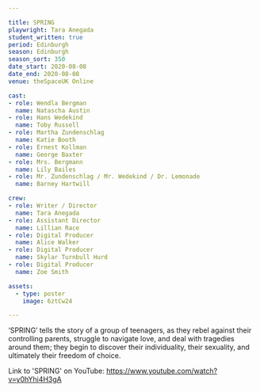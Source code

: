 ```yaml
---

title: SPRING
playwright: Tara Anegada
student_written: true
period: Edinburgh
season: Edinburgh
season_sort: 350
date_start: 2020-08-08
date_end: 2020-08-08
venue: theSpaceUK Online

cast:
- role: Wendla Bergman
  name: Natascha Austin
- role: Hans Wedekind
  name: Toby Russell
- role: Martha Zundenschlag
  name: Katie Booth
- role: Ernest Kollman
  name: George Baxter
- role: Mrs. Bergmann
  name: Lily Bailes
- role: Mr. Zundenschlag / Mr. Wedekind / Dr. Lemonade
  name: Barney Hartwill

crew:
- role: Writer / Director
  name: Tara Anegada
- role: Assistant Director 
  name: Lillian Race
- role: Digital Producer
  name: Alice Walker
- role: Digital Producer
  name: Skylar Turnbull Hurd
- role: Digital Producer 
  name: Zoe Smith

assets:
  - type: poster
    image: 6ztCw24

---
```


‘SPRING’ tells the story of a group of teenagers, as they rebel against their controlling parents, struggle to navigate love, and deal with tragedies around them; they begin to discover their individuality, their sexuality, and ultimately their freedom of choice.

Link to 'SPRING' on YouTube: https://www.youtube.com/watch?v=y0hYhi4H3gA